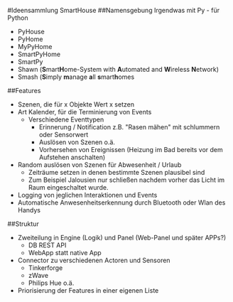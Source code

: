 #Ideensammlung SmartHouse
##Namensgebung
Irgendwas mit Py - für Python
- PyHouse
- PyHome
- MyPyHome
- SmartPyHome
- SmartPy
- Shawn (**S**mart**H**ome-System with **A**utomated and **W**ireless **N**etwork)
- Smash (**S**imply **m**anage **a**ll **s**mart**h**omes


##Features
- Szenen, die für x Objekte Wert x setzen
- Art Kalender, für die Terminierung von Events
	* Verschiedene Eventtypen
		* Erinnerung / Notification z.B. "Rasen mähen" mit schlummern oder Sensorwert
		* Auslösen von Szenen o.ä.
		* Vorhersehen von Ereignissen (Heizung im Bad bereits vor dem Aufstehen anschalten)
- Random auslösen von Szenen für Abwesenheit / Urlaub
	* Zeiträume setzen in denen bestimmte Szenen plausibel sind
	* Zum Beispiel Jalousien nur schließen nachdem vorher das Licht im Raum eingeschaltet wurde.
- Logging von jeglichen Interaktionen und Events
- Automatische Anwesenheitserkennung durch Bluetooth oder Wlan des Handys

##Struktur
- Zweiteilung in Engine (Logik) und Panel (Web-Panel und später APPs?)
	* DB REST API
	* WebApp statt native App
- Connector zu verschiedenen Actoren und Sensoren
	* Tinkerforge
	* zWave
	* Philips Hue o.ä.
- Priorisierung der Features in einer eigenen Liste
